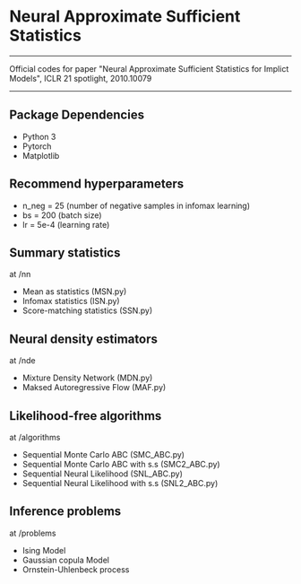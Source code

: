 # Neural Approximate Sufficient Statistics

-------------------------------------------------------------------------

Official codes for paper "Neural Approximate Sufficient Statistics for Implict Models", ICLR 21 spotlight, 2010.10079

-------------------------------------------------------------------------


## Package Dependencies
* Python 3
* Pytorch
* Matplotlib

## Recommend hyperparameters
* n_neg = 25 (number of negative samples in infomax learning)
* bs = 200 (batch size)
* lr = 5e-4 (learning rate)

## Summary statistics 
at /nn
* Mean as statistics (MSN.py)
* Infomax statistics (ISN.py)
* Score-matching statistics (SSN.py)

## Neural density estimators
at /nde
* Mixture Density Network (MDN.py)
* Maksed Autoregressive Flow (MAF.py)



## Likelihood-free algorithms
at /algorithms
* Sequential Monte Carlo ABC (SMC_ABC.py)
* Sequential Monte Carlo ABC with s.s (SMC2_ABC.py)
* Sequential Neural Likelihood (SNL_ABC.py)
* Sequential Neural Likelihood with s.s (SNL2_ABC.py)

## Inference problems
at /problems
* Ising Model
* Gaussian copula Model
* Ornstein-Uhlenbeck process


